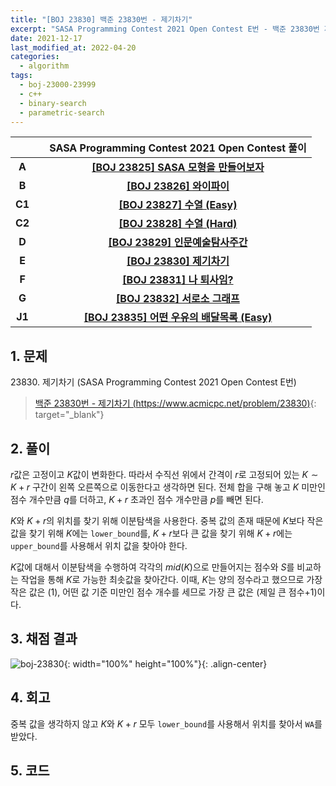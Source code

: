 ```yaml
---
title: "[BOJ 23830] 백준 23830번 - 제기차기"
excerpt: "SASA Programming Contest 2021 Open Contest E번 - 백준 23830번 제기차기 풀이"
date: 2021-12-17
last_modified_at: 2022-04-20
categories:
  - algorithm
tags:
  - boj-23000-23999
  - c++
  - binary-search
  - parametric-search
---
```


|||SASA Programming Contest 2021 Open Contest 풀이|
|:---:|:---:|:---:|
|**A**||**[[BOJ 23825] SASA 모형을 만들어보자](https://burningfalls.github.io/algorithm/boj-23825/)**|
|**B**||**[[BOJ 23826] 와이파이](https://burningfalls.github.io/algorithm/boj-23826/)**|
|**C1**||**[[BOJ 23827] 수열 (Easy)](https://burningfalls.github.io/algorithm/boj-23827/)**|
|**C2**||**[[BOJ 23828] 수열 (Hard)](https://burningfalls.github.io/algorithm/boj-23828/)**|
|**D**||**[[BOJ 23829] 인문예술탐사주간](https://burningfalls.github.io/algorithm/boj-23829/)**|
|**E**||**[[BOJ 23830] 제기차기](https://burningfalls.github.io/algorithm/boj-23830/)**|
|**F**||**[[BOJ 23831] 나 퇴사임?](https://burningfalls.github.io/algorithm/boj-23831/)**|
|**G**||**[[BOJ 23832] 서로소 그래프](https://burningfalls.github.io/algorithm/boj-23832/)**|
|**J1**||**[[BOJ 23835] 어떤 우유의 배달목록 (Easy)](https://burningfalls.github.io/algorithm/boj-23835/)**|

## 1. 문제
$23830$. 제기차기 (SASA Programming Contest 2021 Open Contest E번)

> [백준 23830번 - 제기차기 (https://www.acmicpc.net/problem/23830)](https://www.acmicpc.net/problem/23830){: target="_blank"}

## 2. 풀이

$r$값은 고정이고 $K$값이 변화한다. 따라서 수직선 위에서 간격이 $r$로 고정되어 있는 $K\sim K+r$ 구간이 왼쪽 오른쪽으로 이동한다고 생각하면 된다. 전체 합을 구해 놓고 $K$ 미만인 점수 개수만큼 $q$를 더하고, $K+r$ 초과인 점수 개수만큼 $p$를 빼면 된다.

$K$와 $K+r$의 위치를 찾기 위해 이분탐색을 사용한다. 중복 값의 존재 때문에 $K$보다 작은 값을 찾기 위해 $K$에는 `lower_bound`를, $K+r$보다 큰 값을 찾기 위해 $K+r$에는 `upper_bound`를 사용해서 위치 값을 찾아야 한다.

$K$값에 대해서 이분탐색을 수행하여 각각의 $mid(K)$으로 만들어지는 점수와 $S$를 비교하는 작업을 통해 $K$로 가능한 최솟값을 찾아간다. 이때, $K$는 양의 정수라고 했으므로 가장 작은 값은 $(1)$, 어떤 값 기준 미만인 점수 개수를 세므로 가장 큰 값은 (제일 큰 점수$+1$)이다.

## 3. 채점 결과

![boj-23830](https://user-images.githubusercontent.com/30232837/160954186-5cad9a9f-b092-4dee-8b31-f4c786f94c99.png "boj-23830"){: width="100%" height="100%"}{: .align-center}

## 4. 회고

중복 값을 생각하지 않고 $K$와 $K+r$ 모두 `lower_bound`를 사용해서 위치를 찾아서 `WA`를 받았다.

## 5. 코드

<script src="https://gist.github.com/BurningFalls/53b01fbd19ef8979152ba5b91154ca94.js"></script>